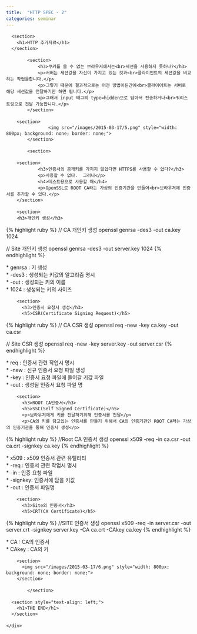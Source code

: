 ```yaml
---
title:  "HTTP SPEC - 2"
categories: seminar
---
```

<html lang="en">
<head>
  <meta charset="utf-8">
  <title>HTTP SPEC</title>
  <link rel="stylesheet" href="/css/reveal.css">
  <link rel="stylesheet" href="/css/theme/moon.css" id="theme">
  <!-- <link rel="stylesheet" href="/css/custome/2015-03-17.css"> -->
  <!--[if lt IE 9]>
	<script src="lib/js/html5shiv.js"></script>
	<![endif]-->
</head>
<body>
  <div class="reveal">
    <div class="slides">

      <section>      
      	<h1>HTTP 추가자료</h1>
      </section>

			<section>
				<h3>쿠키를 쓸 수 없는 브라우저에서는<br>세션을 사용하지 못하나?</h3>				
				<p>서버는 세션값을 자신이 가지고 있는 것과<br>클라이언트의 세션값을 비교하는 작업을합니다.</p>
				<p>그렇기 때문에 결과적으로는 어떤 방법이든간에<br>클라이어트는 서버로 해당 새션값을 전달하기만 하면 됩니다.</p>
				<p>그래서 input 태그의 type=hidden으로 담아서 전송하거나<br>쿼리스트링으로 전달 가능합니다.</p>
			</section>

     	<section>
					<img src="/images/2015-03-17/5.png" style="width: 800px; background: none; border: none;">
			</section>

			<section>

        <section>
  				<h3>인증서의 공개키를 가지지 않았다면 HTTPS를 사용할 수 없다?</h3>
  				<p>사용할 수 없다.  그러나</p>
  				<h4>테스트용으로 사용할 때</h4>
  				<p>OpenSSL로 ROOT CA라는 가상의 인증기관을 만들어<br>브라우저에 인증서를 추가할 수 있다.</p>
        </section>

        <section>
        <h3>개인키 생성</h3>
{% highlight ruby %}
// CA 개인키 생성
openssl genrsa -des3 -out ca.key 1024

// Site 개인키 생성
openssl genrsa -des3 -out server.key 1024
{% endhighlight %} 
          <p style="text-align: left;">
          * genrsa : 키 생성<br>
          * -des3 : 생성되는 키값의 알고리즘 명시<br>
          * -out : 생성되는 키의 이름<br>
          * 1024 : 생성되는 키의 사이즈<br>
          </p>
        </section>

        <section>
          <h3>인증서 요청서 생성</h3>
          <h5>CSR(Certificate Signing Request)</h5>
{% highlight ruby %}
// CA CSR 생성
openssl req -new -key ca.key -out ca.csr

// Site CSR 생성
openssl req -new -key server.key -out server.csr
{% endhighlight %}
          <p style="text-align: left;">
          * req : 인증서 관련 작업시 명시<br>
          * -new : 신규 인증서 요청 파일 생성<br>
          * -key : 인증서 요청 파일에 들어갈 키값 파일<br>
          * -out : 생성될 인증서 요청 파일 명<br>
          </p>
        </section>

        <section>
          <h3>ROOT CA인증서</h3>
          <h5>SSC(Self Signed Certificate)</h5>
          <p>브라우저에게 키를 전달하기위해 인증서를 전달</p>
          <p>CA의 키를 담고있는 인증서를 만들기 위해서 CA의 인증기관인 ROOT CA라는 가상의 인증기관을 통해 인증서 생성</p>
{% highlight ruby %}
//Root CA 인증서 생성 
openssl x509 -req -in ca.csr -out ca.crt -signkey ca.key 
{% endhighlight %}
          <p style="text-align: left;">
          * x509 : x509 인증서 관련 유틸리티<br>
          * -req : 인증서 관련 작업시 명시<br>
          * -in : 인증 요청 파일<br>
          * -signkey: 인증서에 담을 키값<br>
          * -out : 인증서 파일명<br>
          </p>
        </section>

        <section>
          <h3>Site의 인증서</h3>
          <h5>CRT(CA Certificate)</h5>
{% highlight ruby %}
//SITE 인증서 생성 
openssl x509 -req -in server.csr -out server.crt -signkey server.key -CA ca.crt -CAkey ca.key
{% endhighlight %}
          <p style="text-align: left;">
          * CA : CA의 인증서<br>
          * CAkey : CA의 키
          </p>
        </section>

        <section>
          <img src="/images/2015-03-17/6.png" style="width: 800px; background: none; border: none;">
        </section>

			</section>

      <section style="text-align: left;">
        <h1>THE END</h1>
      </section>
      
    </div>
  </div>
  <script src="/js/jquery-1.11.1.min.js"></script>
  <script src="/lib/js/head.min.js"></script>
  <script src="/js/reveal.js"></script>
  <script>
  Reveal.initialize({
    controls: true,
    progress: true,    
    slideNumber: true,
    // center: false,
    width: 960,
    height: 700,
    fragments: true,
    top: 0
  });
  </script>
</body>

</html>
